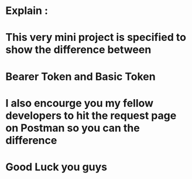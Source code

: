 # Explain : 
# This very mini project is specified to show the difference between 
# Bearer Token and Basic Token 
# I also encourge you my fellow developers to hit the request page on Postman so you can the difference 

# Good Luck you guys 